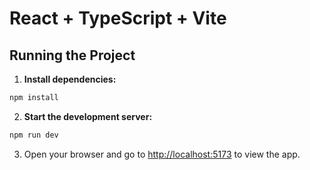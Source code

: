 # React + TypeScript + Vite
## Running the Project

1. **Install dependencies:**
  ```bash
  npm install
  ```

2. **Start the development server:**
  ```bash
  npm run dev
  ```

3. Open your browser and go to [http://localhost:5173](http://localhost:5173) to view the app.

